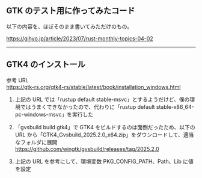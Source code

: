 ## GTK のテスト用に作ってみたコード
以下の内容を、ほぼそのまま書いてみただけのもの。

https://gihyo.jp/article/2023/07/rust-monthly-topics-04-02

---
## GTK4 のインストール
参考 URL  
https://gtk-rs.org/gtk4-rs/stable/latest/book/installation_windows.html

1. 上記の URL では「rustup default stable-msvc」とするようだけど、僕の環境ではうまくできなかったので、代わりに「rustup default stable-x86_64-pc-windows-msvc」を実行した

2. 「gvsbuild build gtk4」で GTK4 をビルドするのは面倒だったため、以下の URL から「GTK4_Gvsbuild_2025.2.0_x64.zip」をダウンロードして、適当なフォルダに展開  
   https://github.com/wingtk/gvsbuild/releases/tag/2025.2.0

3. 上記の URL を参考にして、環境変数 PKG_CONFIG_PATH、Path、Lib に値を設定  


